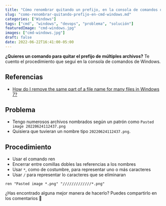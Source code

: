 ```yaml
---
title: "Cómo renombrar quitando un prefijo, en la consola de comandos de Windows"
slug: "como-renombrar-quitando-prefijo-en-cmd-windows.md"
categories: ["Windows"]
tags: ["cmd", "windows", "devops", "problema", "solución"]
featuredImage: "cmd-windows.jpg"
images: ["cmd-windows.jpg"]
draft: false
date: 2022-06-22T16:41:00-05:00
---
```


**¿Quieres un comando para quitar el prefijo de múltiples archivos?** Te cuento el procedimiento que seguí en la consola de comandos de Windows.

<!--more-->

## Referencias
- [How do I remove the same part of a file name for many files in Windows 7?](https://superuser.com/a/871799/840070)

## Problema
- Tengo numerosos archivos nombrados según un patrón como `Pasted image 20220624112437.png`
- Quisiera que tuvieran un nombre tipo `20220624112437.png`.

## Procedimiento
- Usar el comando ren
- Encerrar entre comillas dobles las referencias a los nombres
- Usar `*`, como de costumbre, para representar uno o más caracteres
- Usar `/` para representar lo caracteres que se eliminaran

```
ren "Pasted image *.png" "/////////////*.png"
```

¿Has encontrado alguna mejor manera de hacerlo? Puedes compartirlo en los comentarios 🙏